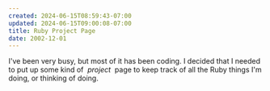 ```yaml
---
created: 2024-06-15T08:59:43-07:00
updated: 2024-06-15T09:00:08-07:00
title: Ruby Project Page
date: 2002-12-01
---
```


I've been very busy, but most of it has been coding. I decided that I needed to put up some kind of  *project*  page to keep track of all the Ruby things I'm doing, or thinking of doing.
